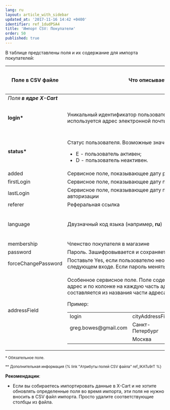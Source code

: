 ```yaml
---
lang: ru
layout: article_with_sidebar
updated_at: '2017-11-16 14:42 +0400'
identifier: ref_1dudPSA4
title: 'Импорт CSV: Покупатели'
order: 50
published: true
---
```

В таблице представлены поля и их содержание для импорта покупателей:

<div class="responsive-table">
<table class="ui celled padded compact small table">
  <thead>
    <tr>
      <th class="confluenceTh">Поле в CSV файле</th>
      <th colspan="1" class="confluenceTh">Что описывает поле</th>
      <th colspan="1" class="confluenceTh" markdown="1">{% link 'Тип значения' ref_lKATu9rT %}</th>
    </tr>
  </thead>
  <tbody>
    <tr>
      <td colspan="3" class="confluenceTd"><em> Поля <strong>в ядре X-Cart</strong></em>
      </td>
    </tr>
    <tr>
      <td colspan="1" class="confluenceTd"><strong>login*</strong>
      </td>
      <td colspan="1" class="confluenceTd">Уникальный идентификатор пользователя. В качестве логина используется адрес электронной почты.</td>
      <td colspan="1" class="confluenceTd">
        <p>Текст,
          <br>Максимум 128 знаков</p>
      </td>
    </tr>
    <tr>
      <td colspan="1" class="confluenceTd"><strong>status*</strong>
      </td>
      <td colspan="1" class="confluenceTd">
        <p>Статус пользователя. Возможные значения:</p>
        <ul>
          <li>E - пользователь активен;</li>
          <li>D - пользователь неактивен.</li>
        </ul>
      </td>
      <td colspan="1" class="confluenceTd">Значение перечислимого типа</td>
    </tr>
    <tr>
      <td colspan="1" class="confluenceTd">added</td>
      <td colspan="1" class="confluenceTd">Сервисное поле, показывающее дату регистрации</td>
      <td colspan="1" class="confluenceTd">Дата</td>
    </tr>
    <tr>
      <td colspan="1" class="confluenceTd">firstLogin</td>
      <td colspan="1" class="confluenceTd">Сервисное поле, показывающее дату первой успешной авторизации</td>
      <td colspan="1" class="confluenceTd">Дата</td>
    </tr>
    <tr>
      <td colspan="1" class="confluenceTd">lastLogin</td>
      <td colspan="1" class="confluenceTd">Сервисное поле, показывающее дату последней успешной авторизации</td>
      <td colspan="1" class="confluenceTd">Дата</td>
    </tr>
    <tr>
      <td colspan="1" class="confluenceTd">referer</td>
      <td colspan="1" class="confluenceTd">Реферальная ссылка</td>
      <td colspan="1" class="confluenceTd">&nbsp;</td>
    </tr>
    <tr>
      <td colspan="1" class="confluenceTd">language</td>
      <td colspan="1" class="confluenceTd">Двузначный код языка (например, <strong>ru</strong>)</td>
      <td colspan="1" class="confluenceTd">
        <p>Текст,
          <br>Максимум 2 знака&nbsp;</p>
      </td>
    </tr>
    <tr>
      <td colspan="1" class="confluenceTd">membership</td>
      <td colspan="1" class="confluenceTd">Членство покупателя в магазине</td>
      <td colspan="1" class="confluenceTd">Текст</td>
    </tr>
    <tr>
      <td colspan="1" class="confluenceTd">password</td>
      <td colspan="1" class="confluenceTd">Пароль. Зашифровывается и сохраняется как хэш.</td>
      <td colspan="1" class="confluenceTd">Текст</td>
    </tr>
    <tr>
      <td colspan="1" class="confluenceTd">forceChangePassword</td>
      <td colspan="1" class="confluenceTd">Поставьте Yes, если пользователю необходимо сменить пароль при следующем входе. Если пароль менять не требуется - поставьте No.</td>
      <td colspan="1" class="confluenceTd">Да/Нет</td>
    </tr>
    <tr>
      <td class="confluenceTd">addressField</td>
      <td class="confluenceTd">
        <p>Особенное сервисное поле. Поле содержит по ряду на каждый адрес и по колонке на каждую часть адреса. Название колонки составляется из названия части адреса и записи addressField. </p>
        <p>Пример:</p>
        <div class="table-wrap">
          <table class="confluenceTable">
            <tbody>
              <tr>
                <td colspan="1" class="confluenceTd">login</td>
                <td class="confluenceTd">cityAddressField</td>
                <td class="confluenceTd">countryCodeAddressField</td>
              </tr>
              <tr>
                <td colspan="1" class="confluenceTd">greg.bowes@gmail.com</td>
                <td class="confluenceTd">Санкт-Петербург</td>
                <td class="confluenceTd">РФ</td>
              </tr>
              <tr>
                <td colspan="1" class="confluenceTd">&nbsp;</td>
                <td class="confluenceTd">Москва</td>
                <td class="confluenceTd">РФ</td>
              </tr>
            </tbody>
          </table>
        </div>
      </td>
      <td class="confluenceTd">
        <p>Колонки,
          <br>Столбцы</p>
      </td>
    </tr>
  </tbody>
</table>
</div>

<sub>* Обязательное поле.</sub>

<sub markdown="1">** Дополнительная информация {% link "Атрибуты полей CSV файла" ref_lKATu9rT %}</sub>

**Рекомендации**: 

*   Если вы собираетесь импортировать данные в X-Cart и не хотите обновлять определенные поля во время импорта, эти поля не нужно вносить в CSV файл импорта. Просто удалите соответствующие столбцы из файла.
